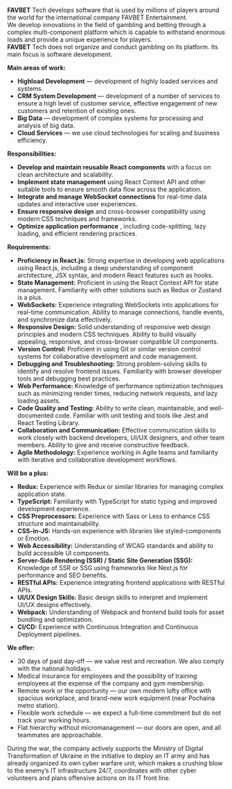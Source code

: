**FAVBET** Tech develops software that is used by millions of players around
the world for the international company FAVBET Entertainment.  
We develop innovations in the field of gambling and betting through a complex
multi-component platform which is capable to withstand enormous loads and
provide a unique experience for players.  
**FAVBET** Tech does not organize and conduct gambling on its platform. Its
main focus is software development.

  
**Main areas of work:**

  * **Highload Development** — development of highly loaded services and systems.
  * **CRM System Development** — development of a number of services to ensure a high level of customer service, effective engagement of new customers and retention of existing ones.
  * **Big Data** — development of complex systems for processing and analysis of big data.
  * **Cloud Services** — we use cloud technologies for scaling and business efficiency.

**Responsibilities:**

  * **Develop and maintain reusable React components** with a focus on clean architecture and scalability.
  * **Implement state management** using React Context API and other suitable tools to ensure smooth data flow across the application.
  * **Integrate and manage WebSocket connections** for real-time data updates and interactive user experiences.
  * **Ensure responsive design** and cross-browser compatibility using modern CSS techniques and frameworks.
  * **Optimize application performance** , including code-splitting, lazy loading, and efficient rendering practices.

**Requirements:**

  * **Proficiency in React.js:** Strong expertise in developing web applications using React.js, including a deep understanding of component architecture, JSX syntax, and modern React features such as hooks.
  * **State Management:** Proficient in using the React Context API for state management. Familiarity with other solutions such as Redux or Zustand is a plus.
  * **WebSockets:** Experience integrating WebSockets into applications for real-time communication. Ability to manage connections, handle events, and synchronize data effectively.
  * **Responsive Design:** Solid understanding of responsive web design principles and modern CSS techniques. Ability to build visually appealing, responsive, and cross-browser compatible UI components.
  * **Version Control:** Proficient in using Git or similar version control systems for collaborative development and code management.
  * **Debugging and Troubleshooting:** Strong problem-solving skills to identify and resolve frontend issues. Familiarity with browser developer tools and debugging best practices.
  * **Web Performance:** Knowledge of performance optimization techniques such as minimizing render times, reducing network requests, and lazy loading assets.
  * **Code Quality and Testing:** Ability to write clean, maintainable, and well-documented code. Familiar with unit testing and tools like Jest and React Testing Library.
  * **Collaboration and Communication:** Effective communication skills to work closely with backend developers, UI/UX designers, and other team members. Ability to give and receive constructive feedback.
  * **Agile Methodology:** Experience working in Agile teams and familiarity with iterative and collaborative development workflows.

**Will be a plus:**

  * **Redux:** Experience with Redux or similar libraries for managing complex application state.
  * **TypeScript:** Familiarity with TypeScript for static typing and improved development experience.
  * **CSS Preprocessors:** Experience with Sass or Less to enhance CSS structure and maintainability.
  * **CSS-in-JS:** Hands-on experience with libraries like styled-components or Emotion.
  * **Web Accessibility:** Understanding of WCAG standards and ability to build accessible UI components.
  * **Server-Side Rendering (SSR) / Static Site Generation (SSG):** Knowledge of SSR or SSG using frameworks like Next.js for performance and SEO benefits.
  * **RESTful APIs:** Experience integrating frontend applications with RESTful APIs.
  * **UI/UX Design Skills:** Basic design skills to interpret and implement UI/UX designs effectively.
  * **Webpack:** Understanding of Webpack and frontend build tools for asset bundling and optimization.
  * **CI/CD:** Experience with Continuous Integration and Continuous Deployment pipelines.

**We offer:**

  * 30 days of paid day-off — we value rest and recreation. We also comply with the national holidays.
  * Medical insurance for employees and the possibility of training employees at the expense of the company and gym membership.
  * Remote work or the opportunity — our own modern lofty office with spacious workplace, and brand-new work equipment (near Pochaina metro station).
  * Flexible work schedule — we expect a full-time commitment but do not track your working hours.
  * Flat hierarchy without micromanagement — our doors are open, and all teammates are approachable.

During the war, the company actively supports the Ministry of Digital
Transformation of Ukraine in the initiative to deploy an IT army and has
already organized its own cyber warfare unit, which makes a crushing blow to
the enemy’s IT infrastructure 24/7, coordinates with other cyber volunteers
and plans offensive actions on its IT front line.